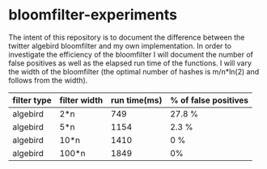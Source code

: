 # bloomfilter-experiments
The intent of this repository is to document the difference between the twitter algebird bloomfilter and my own implementation. In order to investigate the efficiency of the bloomfilter I will document the number of false positives as well as the elapsed run time of the functions. I will vary the width of the bloomfilter (the optimal number of hashes is m/n*ln(2) and follows from the width). 

| filter type | filter width  | run time(ms) | % of false positives |
| ----------- | ------------- |------------- | -------------------- |
| algebird    |   2*n         | 749          | 27.8 %               |
| algebird    |   5*n         | 1154         | 2.3 %                |
| algebird    |   10*n        | 1410         | 0 %                  | 
| algebird    |   100*n       | 1849         | 0%                   |
